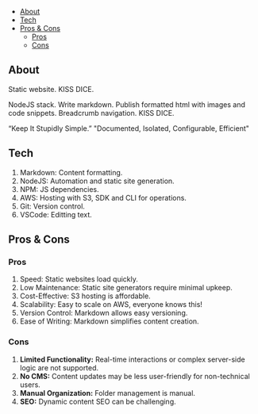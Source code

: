 

- [About](#about)
- [Tech](#tech)
- [Pros \& Cons](#pros--cons)
  - [Pros](#pros)
  - [Cons](#cons)
  
## About
Static website. KISS DICE.

NodeJS stack. Write markdown. Publish formatted html with images and code snippets. Breadcrumb navigation. KISS DICE.

“Keep It Stupidly Simple.” "Documented, Isolated, Configurable, Efficient"

## Tech

1. Markdown: Content formatting.
2. NodeJS: Automation and static site generation.
3. NPM: JS dependencies.
4. AWS: Hosting with S3, SDK and CLI for operations.
5. Git: Version control.
6. VSCode: Editting text.

## Pros & Cons

### Pros

1. Speed: Static websites load quickly.
2. Low Maintenance: Static site generators require minimal upkeep.
3. Cost-Effective: S3 hosting is affordable.
4. Scalability: Easy to scale on AWS, everyone knows this!
5. Version Control: Markdown allows easy versioning.
6. Ease of Writing: Markdown simplifies content creation.

### Cons

1. **Limited Functionality:** Real-time interactions or complex server-side logic are not supported.
2. **No CMS:** Content updates may be less user-friendly for non-technical users.
3. **Manual Organization:** Folder management is manual.
4. **SEO:** Dynamic content SEO can be challenging.
